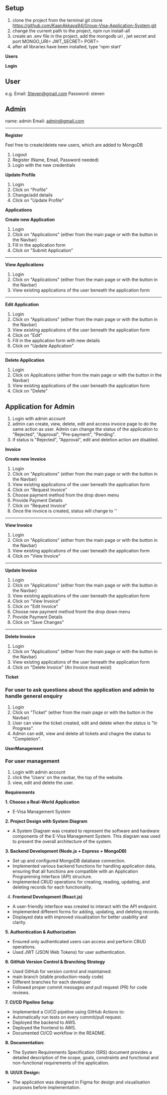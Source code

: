 ## Setup

1. clone the project from the terminal
   git clone https://github.com/KaanAkkaya94/Group-Visa-Application-System.git
2. change the current path to the project,
   npm run install-all
3. create an .env file in the project, add the mongodb uri , jwt secret and port
   MONGO_URI=
   JWT_SECRET=
   PORT=
4. after all libraries have been installed,
   type 'npm start'

**Users**

**Login**

## User

e.g.
Email: Steven@gmail.com
Password: steven

## Admin

name: admin
Email: admin@gmail.com

---

**Register**

Feel free to create/delete new users, which are added to MongoDB

1. Logout
2. Register (Name, Email, Password needed)
3. Login with the new credentials

**Update Profile**

1. Login
2. Click on "Profile"
3. Change/add details
4. Click on "Update Profile"

**Applications**

**Create new Application**

1. Login
2. Click on "Applications" (either from the main page or with the button in the Navbar)
3. Fill in the application form
4. Click on "Submit Application"

---

**View Applications**

1. Login
2. Click on "Applications" (either from the main page or with the button in the Navbar)
3. View existing applications of the user beneath the application form

---

**Edit Application**

1. Login
2. Click on "Applications" (either from the main page or with the button in the Navbar)
3. View existing applications of the user beneath the application form
4. Click on "Edit"
5. Fill in the application form with new details
6. Click on "Update Application"

---

**Delete Application**

1. Login
2. Click on Applications (either from the main page or with the button in the Navbar)
3. View existing applications of the user beneath the application form
4. Click on "Delete"

## Application for Admin

1. Login with admin account
2. admin can create, view, delete, edit and access invoice page to do the same action as user. Admin can change the status of the application to "Rejected", "Approval", "Pre-payment", "Pending".
3. if status is "Rejected", "Approval", edit and deletion action are disabled.

**Invoice**

**Create new Invoice**

1. Login
2. Click on "Applications" (either from the main page or with the button in the Navbar)
3. View existing applications of the user beneath the application form
4. Click on "Request Invoice"
5. Choose payment method from the drop down menu
6. Provide Payment Details
7. Click on "Request Invoice"
8. Once the invoice is created, status will change to ''

---

**View Invoice**

1. Login
2. Click on "Applications" (either from the main page or with the button in the Navbar)
3. View existing applications of the user beneath the application form
4. Click on "View Invoice"

---

**Update Invoice**

1. Login
2. Click on "Applications" (either from the main page or with the button in the Navbar)
3. View existing applications of the user beneath the application form
4. Click on "View Invoice"
5. Click on "Edit Invoice"
6. Choose new payment method fromt the drop down menu
7. Provide Payment Details
8. Click on "Save Changes"

---

**Delete Invoice**

1. Login
2. Click on "Applications" (either from the main page or with the button in the Navbar)
3. View existing applications of the user beneath the application form
4. Click on "Delete Invoice" (An Invoice must exist)

**Ticket**

### For user to ask questions about the application and admin to handle general enquiry

1. Login
2. Click on "Ticket" (either from the main page or with the button in the Navbar)
3. User can view the ticket created, edit and delete when the status is "In Progress".
4. Admin can edit, view and delete all tickets and chagne the status to "Completion".

**UserManagement**

### For user management

1. Login with admin account
2. click the 'Users' on the navbar, the top of the website.
3. view, edit and delete the user.

**Requirements**

**1. Choose a Real-World Application**

- E-Visa Management System

**2. Project Design with System Diagram**

- A System Diagram was created to represent the software and hardware components of the E-Visa Management System. This diagram was used to present the overall architecture of the system.

**3. Backend Development (Node.js + Express + MongoDB)**

- Set up and configured MongoDB database connection.
- Implemented various backend functions for handling application data, ensuring that all functions are compatible with an Application Programming Interface (API) structure.
- Implemented CRUD operations for creating, reading, updating, and deleting records for each functionality.

4. **Frontend Development (React.js)**

- A user-friendly interface was created to interact with the API endpoint.
- Implemented different forms for adding, updating, and deleting records.
- Displayed data with improved visualization for better usability and clarity.

**5. Authentication & Authorization**

- Ensured only authenticated users can access and perform CRUD operations. 
- Used JWT (JSON Web Tokens) for user authentication.

**6. GitHub Version Control & Branching Strategy**

- Used GitHub for version control and maintained:
- main branch (stable production-ready code)
- Different branches for each developer
- Followed proper commit messages and pull request (PR) for code reviews.

**7. CI/CD Pipeline Setup**

- Implemented a CI/CD pipeline using GitHub Actions to:
- Automatically run tests on every commit/pull request.
- Deployed the backend to AWS.
- Deployed the frontend to AWS.
- Documented CI/CD workflow in the README.

**8. Documentation:**

- The System Requirements Specification (SRS) document provides a detailed description of the scope, goals, constraints and functional and non-functional requirements of the application.

**9. UI/UX Design:**

- The application was designed in Figma for design and visualisation purposes before implementation.